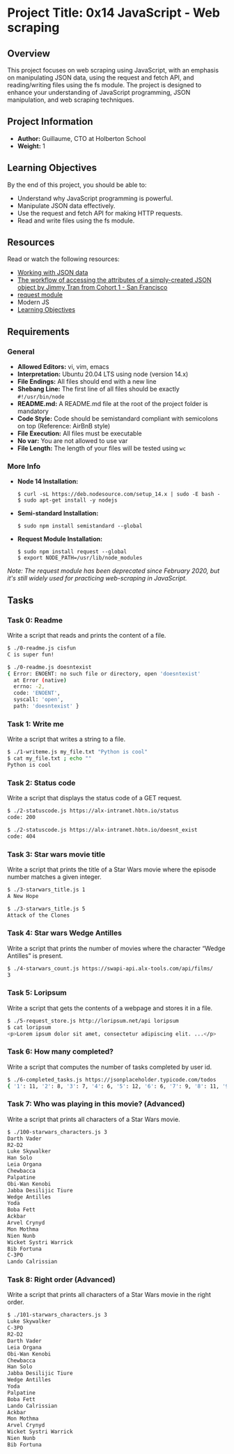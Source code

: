 # Project Title: 0x14 JavaScript - Web scraping

## Overview

This project focuses on web scraping using JavaScript, with an emphasis on manipulating JSON data, using the request and fetch API, and reading/writing files using the fs module. The project is designed to enhance your understanding of JavaScript programming, JSON manipulation, and web scraping techniques.

## Project Information

- **Author:** Guillaume, CTO at Holberton School
- **Weight:** 1

## Learning Objectives

By the end of this project, you should be able to:

- Understand why JavaScript programming is powerful.
- Manipulate JSON data effectively.
- Use the request and fetch API for making HTTP requests.
- Read and write files using the fs module.

## Resources

Read or watch the following resources:

- [Working with JSON data](#)
- [The workflow of accessing the attributes of a simply-created JSON object by Jimmy Tran from Cohort 1 - San Francisco](#)
- [request module](#)
- Modern JS
- [Learning Objectives](#)

## Requirements

### General

- **Allowed Editors:** vi, vim, emacs
- **Interpretation:** Ubuntu 20.04 LTS using node (version 14.x)
- **File Endings:** All files should end with a new line
- **Shebang Line:** The first line of all files should be exactly `#!/usr/bin/node`
- **README.md:** A README.md file at the root of the project folder is mandatory
- **Code Style:** Code should be semistandard compliant with semicolons on top (Reference: AirBnB style)
- **File Execution:** All files must be executable
- **No var:** You are not allowed to use var
- **File Length:** The length of your files will be tested using `wc`

### More Info

- **Node 14 Installation:**
  ```
  $ curl -sL https://deb.nodesource.com/setup_14.x | sudo -E bash -
  $ sudo apt-get install -y nodejs
  ```

- **Semi-standard Installation:**
  ```
  $ sudo npm install semistandard --global
  ```

- **Request Module Installation:**
  ```
  $ sudo npm install request --global
  $ export NODE_PATH=/usr/lib/node_modules
  ```

_Note: The request module has been deprecated since February 2020, but it's still widely used for practicing web-scraping in JavaScript._

## Tasks

### Task 0: Readme

Write a script that reads and prints the content of a file.

```bash
$ ./0-readme.js cisfun
C is super fun!

$ ./0-readme.js doesntexist
{ Error: ENOENT: no such file or directory, open 'doesntexist'
  at Error (native)
  errno: -2,
  code: 'ENOENT',
  syscall: 'open',
  path: 'doesntexist' }
```

### Task 1: Write me

Write a script that writes a string to a file.

```bash
$ ./1-writeme.js my_file.txt "Python is cool"
$ cat my_file.txt ; echo ""
Python is cool
```

### Task 2: Status code

Write a script that displays the status code of a GET request.

```bash
$ ./2-statuscode.js https://alx-intranet.hbtn.io/status
code: 200

$ ./2-statuscode.js https://alx-intranet.hbtn.io/doesnt_exist
code: 404
```

### Task 3: Star wars movie title

Write a script that prints the title of a Star Wars movie where the episode number matches a given integer.

```bash
$ ./3-starwars_title.js 1
A New Hope

$ ./3-starwars_title.js 5
Attack of the Clones
```

### Task 4: Star wars Wedge Antilles

Write a script that prints the number of movies where the character “Wedge Antilles” is present.

```bash
$ ./4-starwars_count.js https://swapi-api.alx-tools.com/api/films/
3
```

### Task 5: Loripsum

Write a script that gets the contents of a webpage and stores it in a file.

```bash
$ ./5-request_store.js http://loripsum.net/api loripsum
$ cat loripsum
<p>Lorem ipsum dolor sit amet, consectetur adipiscing elit. ...</p>
```

### Task 6: How many completed?

Write a script that computes the number of tasks completed by user id.

```bash
$ ./6-completed_tasks.js https://jsonplaceholder.typicode.com/todos
{ '1': 11, '2': 8, '3': 7, '4': 6, '5': 12, '6': 6, '7': 9, '8': 11, '9': 8, '10': 12 }
```

### Task 7: Who was playing in this movie? (Advanced)

Write a script that prints all characters of a Star Wars movie.

```bash
$ ./100-starwars_characters.js 3
Darth Vader
R2-D2
Luke Skywalker
Han Solo
Leia Organa
Chewbacca
Palpatine
Obi-Wan Kenobi
Jabba Desilijic Tiure
Wedge Antilles
Yoda
Boba Fett
Ackbar
Arvel Crynyd
Mon Mothma
Nien Nunb
Wicket Systri Warrick
Bib Fortuna
C-3PO
Lando Calrissian
```

### Task 8: Right order (Advanced)

Write a script that prints all characters of a Star Wars movie in the right order.

```bash
$ ./101-starwars_characters.js 3
Luke Skywalker
C-3PO
R2-D2
Darth Vader
Leia Organa
Obi-Wan Kenobi
Chewbacca
Han Solo
Jabba Desilijic Tiure
Wedge Antilles
Yoda
Palpatine
Boba Fett
Lando Calrissian
Ackbar
Mon Mothma
Arvel Crynyd
Wicket Systri Warrick
Nien Nunb
Bib Fortuna
```